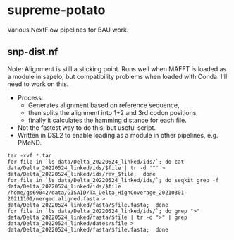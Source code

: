 # supreme-potato
Various NextFlow pipelines for BAU work. 

## snp-dist.nf

Note: Alignment is still a sticking point. Runs well when MAFFT is loaded as a module in sapelo, but compatibility problems when loaded with Conda. I'll need to work on this.

* Process: 
  * Generates alignment based on reference sequence, 
  * then splits the alignment into 1+2 and 3rd codon positions, 
  * finally it calculates the hamming distance for each file. 
* Not the fastest way to do this, but useful script.
* Written in DSL2 to enable loading as a module in other pipelines, e.g. PMeND.


```
tar -xvf *.tar
for file in `ls data/Delta_20220524_linked/ids/`; do cat data/Delta_20220524_linked/ids/$file | tr -d '"' > data/Delta_20220524_linked/ids/rev_$file;  done
for file in `ls data/Delta_20220524_linked/ids/`; do seqkit grep -f data/Delta_20220524_linked/ids/$file /home/gs69042/data/GISAID/TX_Delta_HighCoverage_20210301-20211101/merged.aligned.fasta > data/Delta_20220524_linked/fasta/$file.fasta;  done
for file in `ls data/Delta_20220524_linked/ids/`; do grep ">" data/Delta_20220524_linked/fasta/$file | tr -d ">" | grep data/Delta_20220524_linked/dates/$file > data/Delta_20220524_linked/fasta/$file.fasta;  done
```
